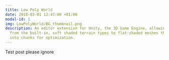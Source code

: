 ```yaml
---
title: Low Poly World
date: 2018-03-01 12:47:00 +01:00
modal-id: 1
img: LowPolyWorld/BG_thumbnail.png
description: An editor extension for Unity, the 3D Game Engine, allowing fast conversion
  from the built-in, soft shaded terrain types to flat-shaded meshes that are divided
  into chunks for optimization.
---
```


Test post please ignore